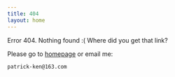 ```yaml
---
title: 404
layout: home
---
```


Error 404. Nothing found :( Where did you get that link?

Please go to [homepage](/) or email me:

    patrick-ken@163.com

